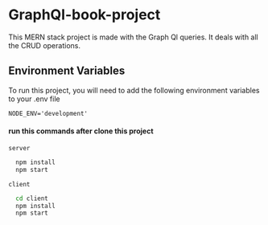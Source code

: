 # GraphQl-book-project
This MERN stack project is made with the Graph Ql queries. It deals with all the CRUD operations.


## Environment Variables

To run this project, you will need to add the following environment variables to your .env file

`NODE_ENV='development'`

#### run this commands after clone this project

`server`

```bash
  npm install
  npm start
```

`client`

```bash
  cd client
  npm install
  npm start
```
